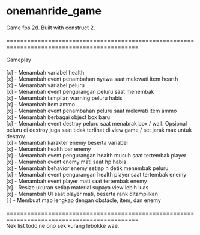 # onemanride_game
Game fps 2d. Built with construct 2.<br/>
<br/>
============================================================================================<br/>
<br/>
Gameplay<br/>
<br/>
[x] - Menambah variabel health<br/>
[x] - Menambah event penambahan nyawa saat melewati item hearth<br/>
[x] - Menambah variabel peluru<br/>
[x] - Menambah event pengurangan peluru saat menembak<br/>
[x] - Menambah tampilan warning peluru habis<br/>
[x] - Menambah item ammo<br/>
[x] - Menambah event penambahan peluru saat melewati item ammo<br/>
[x] - Menambah berbagai object box baru<br/>
[x] - Menambah event destroy peluru saat menabrak box / wall. Opsional peluru di destroy juga saat tidak terlihat di view game / set jarak max untuk destroy.<br/>
[x] - Menambah karakter enemy beserta variabel<br/>
[x] - Menambah health bar enemy<br/>
[x] - Menambah event pengurangan health musuh saat tertembak player<br/>
[x] - Menambah event enemy mati saat hp habis<br/>
[x] - Menambah behavior enemy setiap n detik menembak peluru<br/>
[x] - Menambah event pengurangan health player saat tertembak enemy<br/>
[x] - Menambah event player mati saat tertembak enemy<br/>
[x] - Resize ukuran setiap material supaya view lebih luas<br/>
[x] - Menambah UI saat player mati, beserta rank ditampilkan<br/>
[ ] - Membuat map lengkap dengan obstacle, item, dan enemy<br/>
<br/>
============================================================================================<br/>
Nek list todo ne ono sek kurang lebokke wae. 